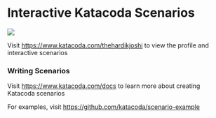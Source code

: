 # Interactive Katacoda Scenarios

[![](http://shields.katacoda.com/katacoda/thehardikjoshi/count.svg)](https://www.katacoda.com/thehardikjoshi "Get your profile on Katacoda.com")

Visit https://www.katacoda.com/thehardikjoshi to view the profile and interactive scenarios

### Writing Scenarios
Visit https://www.katacoda.com/docs to learn more about creating Katacoda scenarios

For examples, visit https://github.com/katacoda/scenario-example
